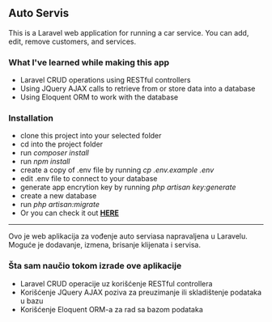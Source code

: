 ## Auto Servis

This is a Laravel web application for running a car service. You can add, edit, remove customers, and services. 

### What I've learned while making this app
- Laravel CRUD operations using RESTful controllers
- Using JQuery AJAX calls to retrieve from or store data into a database
- Using Eloquent ORM to work with the database


### Installation
- clone this project into your selected folder
- cd into the project folder
- run *composer install*
- run *npm install*
- create a copy of .env file by running *cp .env.example .env*
- edit .env file to connect to your database
- generate app encrytion key by running *php artisan key:generate*
- create a new database
- run *php artisan:migrate*
- Or you can check it out  **[HERE](https://autoservisvl.000webhostapp.com/)**

---

Ovo je web aplikacija za vođenje auto serviasa napravaljena u Laravelu. Moguće je dodavanje, izmena, brisanje klijenata i servisa.

### Šta sam naučio tokom izrade ove aplikacije
- Laravel CRUD operacije uz korišćenje RESTful controllera
- Korišćenje JQuery AJAX poziva za preuzimanje ili skladištenje podataka u bazu
- Korišćenje Eloquent ORM-a za rad sa bazom podataka



